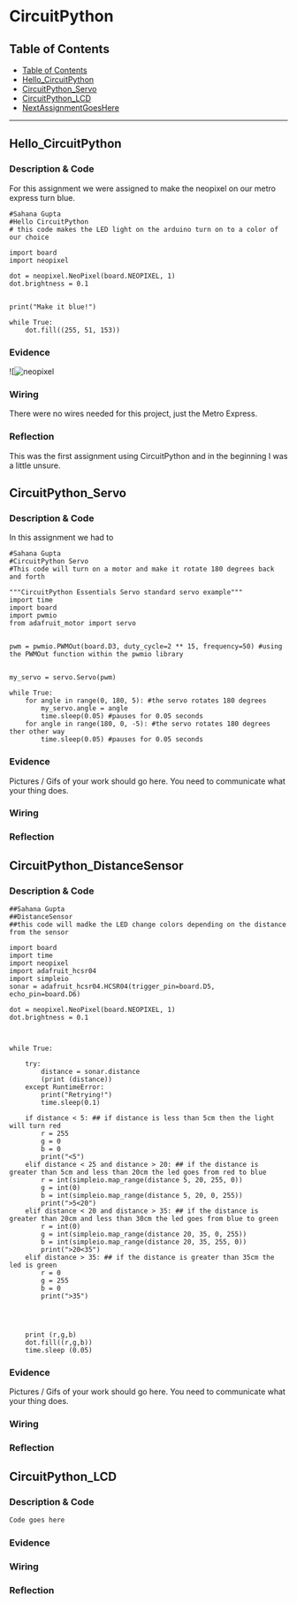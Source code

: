# CircuitPython

## Table of Contents
* [Table of Contents](#TableOfContents)
* [Hello_CircuitPython](#Hello_CircuitPython)
* [CircuitPython_Servo](#CircuitPython_Servo)
* [CircuitPython_LCD](#CircuitPython_LCD)
* [NextAssignmentGoesHere](#NextAssignment)
---

## Hello_CircuitPython

### Description & Code
For this assignment we were assigned to make the neopixel on our metro express turn blue. 

```
#Sahana Gupta 
#Hello CircuitPython
# this code makes the LED light on the arduino turn on to a color of our choice 

import board
import neopixel

dot = neopixel.NeoPixel(board.NEOPIXEL, 1)
dot.brightness = 0.1


print("Make it blue!")

while True:
    dot.fill((255, 51, 153))

```


### Evidence


![![neopixel](https://user-images.githubusercontent.com/71406903/192611881-611d45dc-92f3-4ed2-b3b6-a9de7280dc50.jpg)



### Wiring
There were no wires needed for this project, just the Metro Express. 

### Reflection
This was the first assignment using CircuitPython and in the beginning I was a little unsure. 




## CircuitPython_Servo

### Description & Code
In this assignment we had to 
```
#Sahana Gupta
#CircuitPython Servo 
#This code will turn on a motor and make it rotate 180 degrees back and forth

"""CircuitPython Essentials Servo standard servo example"""
import time 
import board 
import pwmio
from adafruit_motor import servo


pwm = pwmio.PWMOut(board.D3, duty_cycle=2 ** 15, frequency=50) #using the PWMOut function within the pwmio library 


my_servo = servo.Servo(pwm)

while True:
    for angle in range(0, 180, 5): #the servo rotates 180 degrees 
        my_servo.angle = angle
        time.sleep(0.05) #pauses for 0.05 seconds
    for angle in range(180, 0, -5): #the servo rotates 180 degrees ther other way 
        time.sleep(0.05) #pauses for 0.05 seconds

```

### Evidence

Pictures / Gifs of your work should go here.  You need to communicate what your thing does.

### Wiring

### Reflection




## CircuitPython_DistanceSensor

### Description & Code

```
##Sahana Gupta
##DistanceSensor 
##this code will madke the LED change colors depending on the distance from the sensor

import board
import time 
import neopixel
import adafruit_hcsr04
import simpleio
sonar = adafruit_hcsr04.HCSR04(trigger_pin=board.D5, echo_pin=board.D6)

dot = neopixel.NeoPixel(board.NEOPIXEL, 1)
dot.brightness = 0.1



while True:

    try:
        distance = sonar.distance
        (print (distance))
    except RuntimeError:
        print("Retrying!") 
        time.sleep(0.1)

    if distance < 5: ## if distance is less than 5cm then the light will turn red
        r = 255
        g = 0 
        b = 0 
        print("<5")
    elif distance < 25 and distance > 20: ## if the distance is greater than 5cm and less than 20cm the led goes from red to blue  
        r = int(simpleio.map_range(distance 5, 20, 255, 0))
        g = int(0)
        b = int(simpleio.map_range(distance 5, 20, 0, 255))
        print(">5<20")
    elif distance < 20 and distance > 35: ## if the distance is greater than 20cm and less than 30cm the led goes from blue to green 
        r = int(0)
        g = int(simpleio.map_range(distance 20, 35, 0, 255))
        b = int(simpleio.map_range(distance 20, 35, 255, 0))
        print(">20<35")
    elif distance > 35: ## if the distance is greater than 35cm the led is green 
        r = 0 
        g = 255
        b = 0
        print(">35")

    
    

    print (r,g,b)
    dot.fill((r,g,b))
    time.sleep (0.05)

```

### Evidence

Pictures / Gifs of your work should go here.  You need to communicate what your thing does.

### Wiring

### Reflection





## CircuitPython_LCD

### Description & Code

```python
Code goes here

```

### Evidence

### Wiring

### Reflection
